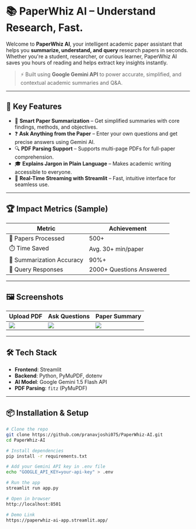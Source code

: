 # 📚 PaperWhiz AI – Understand Research, Fast.

Welcome to **PaperWhiz AI**, your intelligent academic paper assistant that helps you **summarize, understand, and query** research papers in seconds. Whether you're a student, researcher, or curious learner, PaperWhiz AI saves you hours of reading and helps extract key insights instantly.

> ⚡ Built using **Google Gemini API** to power accurate, simplified, and contextual academic summaries and Q&A.

---

## 🚀 Key Features

- 🧠 **Smart Paper Summarization** – Get simplified summaries with core findings, methods, and objectives.
- ❓ **Ask Anything from the Paper** – Enter your own questions and get precise answers using Gemini AI.
- 🔍 **PDF Parsing Support** – Supports multi-page PDFs for full-paper comprehension.
- 🎓 **Explains Jargon in Plain Language** – Makes academic writing accessible to everyone.
- 📄 **Real-Time Streaming with Streamlit** – Fast, intuitive interface for seamless use.

---

## 🏆 Impact Metrics (Sample)

| Metric | Achievement |
|--------|-------------|
| 📄 Papers Processed | 500+ |
| ⏱️ Time Saved | Avg. 30+ min/paper |
| 🔁 Summarization Accuracy | 90%+ |
| 💬 Query Responses | 2000+ Questions Answered |

---

## 🖼️ Screenshots

| Upload PDF | Ask Questions | Paper Summary |
|------------|----------------|----------------|
| ![](https://github.com/pranavjoshi075/PaperWhiz-AI/blob/main/public/upload.jpg) | ![](https://github.com/pranavjoshi075/PaperWhiz-AI/blob/main/public/questions.jpg) | ![](https://github.com/pranavjoshi075/PaperWhiz-AI/blob/main/public/summary.jpg) |

---

## 🛠️ Tech Stack

- **Frontend**: Streamlit
- **Backend**: Python, PyMuPDF, dotenv
- **AI Model**: Google Gemini 1.5 Flash API
- **PDF Parsing**: `fitz` (PyMuPDF)

---

## 📦 Installation & Setup

```bash
# Clone the repo
git clone https://github.com/pranavjoshi075/PaperWhiz-AI.git
cd PaperWhiz-AI

# Install dependencies
pip install -r requirements.txt

# Add your Gemini API key in .env file
echo "GOOGLE_API_KEY=your-api-key" > .env

# Run the app
streamlit run app.py

# Open in browser
http://localhost:8501

# Demo Link
https://paperwhiz-ai-app.streamlit.app/
